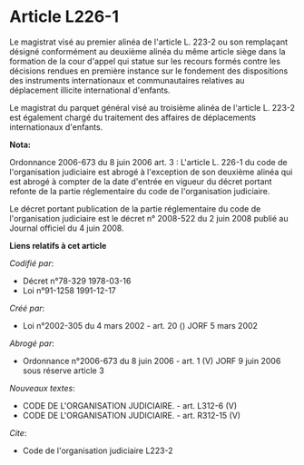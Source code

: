 # Article L226-1

Le magistrat visé au premier alinéa de l'article L. 223-2 ou son remplaçant désigné conformément au deuxième alinéa du même
article siège dans la formation de la cour d'appel qui statue sur les recours formés contre les décisions rendues en première
instance sur le fondement des dispositions des instruments internationaux et communautaires relatives au déplacement illicite
international d'enfants.

Le magistrat du parquet général visé au troisième alinéa de l'article L. 223-2 est également chargé du traitement des
affaires de déplacements internationaux d'enfants.

**Nota:**

Ordonnance 2006-673 du 8 juin 2006 art. 3 : L'article L. 226-1 du code de l'organisation judiciaire est abrogé à l'exception
de son deuxième alinéa qui est abrogé à compter de la date d'entrée en vigueur du décret portant refonte de la partie
réglementaire du code de l'organisation judiciaire.

Le décret portant publication de la partie réglementaire du code de l'organisation judiciaire est le décret n° 2008-522 du 2
juin 2008 publié au Journal officiel du 4 juin 2008.

**Liens relatifs à cet article**

_Codifié par_:

  - Décret n°78-329 1978-03-16
  - Loi n°91-1258 1991-12-17

_Créé par_:

  - Loi n°2002-305 du 4 mars 2002 - art. 20 () JORF 5 mars 2002

_Abrogé par_:

  - Ordonnance n°2006-673 du 8 juin 2006 - art. 1 (V) JORF 9 juin 2006 sous réserve article 3

_Nouveaux textes_:

  - CODE DE L'ORGANISATION JUDICIAIRE. - art. L312-6 (V)
  - CODE DE L'ORGANISATION JUDICIAIRE. - art. R312-15 (V)

_Cite_:

  - Code de l'organisation judiciaire L223-2
